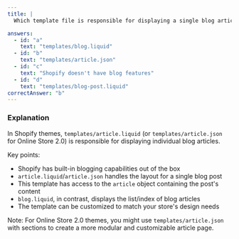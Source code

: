 ```yaml
---
title: |
  Which template file is responsible for displaying a single blog article in Shopify? 📝

answers:
  - id: "a"
    text: "templates/blog.liquid"
  - id: "b"
    text: "templates/article.json"
  - id: "c"
    text: "Shopify doesn't have blog features"
  - id: "d"
    text: "templates/blog-post.liquid"
correctAnswer: "b"
---
```


### Explanation

In Shopify themes, `templates/article.liquid` (or `templates/article.json` for Online Store 2.0) is responsible for displaying individual blog articles.

Key points:
- Shopify has built-in blogging capabilities out of the box
- `article.liquid`/`article.json` handles the layout for a single blog post
- This template has access to the `article` object containing the post's content
- `blog.liquid`, in contrast, displays the list/index of blog articles
- The template can be customized to match your store's design needs

Note: For Online Store 2.0 themes, you might use `templates/article.json` with sections to create a more modular and customizable article page. 